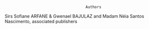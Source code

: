                                         Authors
 
 Sirs Sofiane ARFANE & Gwenael BAJULAZ and Madam Néia Santos Nascimento, associated publishers